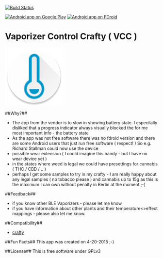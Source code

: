 [![Build Status](https://snap-ci.com/ligi/VaporizerControl/branch/master/build_image)](https://snap-ci.com/ligi/VaporizerControl/branch/master)

[![Android app on Google Play](https://developer.android.com/images/brand/en_app_rgb_wo_60.png)](https://play.google.com/store/apps/details?id=org.ligi.vaporizercontrol)
[![Android app on FDroid](https://f-droid.org/wiki/images/c/c4/F-Droid-button_available-on.png)](https://f-droid.org/repository/browse/?fdid=org.ligi.vaporizercontrol)


# Vaporizer Control Crafty ( VCC ) #

![](art/icon.png)

##Why?##

 - The app from the vendor is to slow in showing battery state. I especilally disliked that a progress indicator always visually blocked the for me most important info - the battery state
 - As the app was not free software there was no fdroid version and there are some Android users that just run free software ( respect! ) So e.g. Richard Stallman could now use the device
 - possible wear extension ( I could imagine this handy - but I have no wear device yet )
 - in the states where weed is legal we could have presettings for cannabis ( THC / CBD / .. )
 - perhaps I get some samples to try in my crafty - I am really happy about any legal samples ( no tobacco please ) and cannabis up to 15g as this is the maximum I can own without penalty in Berlin at the moment ;-)

##Feedback##
 - if you know other BLE Vaporizers - please let me know
 - if you have information about other plants and their temperature<>effect mappings - please also let me know.

##Compatibility##
 - [crafty](http://www.storz-bickel.com/shop_eu/en/crafty-portable-app-vaporizer/)

##Fun Facts##
 This app was created on 4-20-2015 ;-)

##License##
 This is free software under GPLv3




